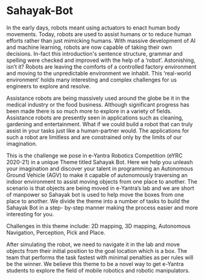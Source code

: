 # Sahayak-Bot
In the early days, robots meant using actuators to enact human body movements. Today, robots are used to assist humans or to reduce human efforts rather than just mimicking humans. With massive development of AI and machine learning, robots are now capable of taking their own decisions. In-fact this introduction's sentence structure, grammar and spelling were checked and improved with the help of a ‘robot’. Astonishing, isn’t it? Robots are leaving the comforts of a controlled factory environment and moving to the unpredictable environment we inhabit. This ‘real-world environment’ holds many interesting and complex challenges for us engineers to explore and resolve.

Assistance robots are being massively used around the globe be it in the medical industry or the food business. Although significant progress has been made there is so much more to explore in a variety of fields. Assistance robots are presently seen in applications such as cleaning, gardening and entertainment. What if we could build a robot that can truly assist in your tasks just like a human-partner would. The applications for such a robot are limitless and are constrained only by the limits of our imagination.

This is the challenge we pose in e-Yantra Robotics Competition (eYRC 2020-21) in a unique Theme titled Sahayak Bot. Here we help you unleash your imagination and discover your talent in programming an Autonomous Ground Vehicle (AGV) to make it capable of autonomously traversing an indoor environment to assist moving objects from one place to another. The scenario is that objects are being moved in e-Yantra’s lab and we are short of manpower so Sahayak bot is used to help move the boxes from one place to another. We divide the theme into a number of tasks to build the Sahayak Bot in a step- by-step manner making the process easier and more interesting for you.

Challenges in this theme include: 2D mapping, 3D mapping, Autonomous Navigation, Perception, Pick and Place.

After simulating the robot, we need to navigate it in the lab and move objects from their initial position to the goal location which is a box. The team that performs the task fastest with minimal penalties as per rules will be the winner. We believe this theme to be a novel way to get e-Yantra students to explore the field of mobile robotics and robotic manipulators.
